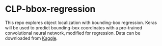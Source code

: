 # CLP-bbox-regression

This repo explores object localization with bounding-box regression. Keras will be used to predict bounding-box coordinates with a pre-trained convolutional neural network, modified for regression. Data can be downloaded from [Kaggle](https://www.kaggle.com/andrewmvd/car-plate-detection). 
